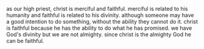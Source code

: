 as our high priest, christ is merciful and faithful. merciful is related to his humanity
and faithful is related to his divinity. although someone may have a good intention to
do something, without the ability they cannot do it. christ is faithful because he has
the ability to do what he has promised. we have God's divinity but we are not almighty.
since christ is the almighty God he can be faithful.
